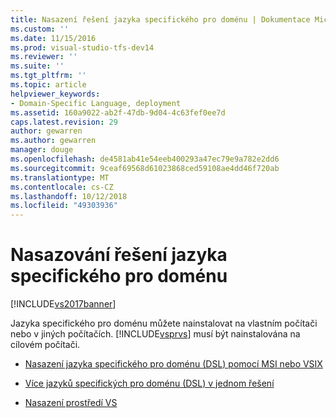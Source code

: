 ```yaml
---
title: Nasazení řešení jazyka specifického pro doménu | Dokumentace Microsoftu
ms.custom: ''
ms.date: 11/15/2016
ms.prod: visual-studio-tfs-dev14
ms.reviewer: ''
ms.suite: ''
ms.tgt_pltfrm: ''
ms.topic: article
helpviewer_keywords:
- Domain-Specific Language, deployment
ms.assetid: 160a9022-ab2f-47db-9d04-4c63fef0ee7d
caps.latest.revision: 29
author: gewarren
ms.author: gewarren
manager: douge
ms.openlocfilehash: de4581ab41e54eeb400293a47ec79e9a782e2dd6
ms.sourcegitcommit: 9ceaf69568d61023868ced59108ae4dd46f720ab
ms.translationtype: MT
ms.contentlocale: cs-CZ
ms.lasthandoff: 10/12/2018
ms.locfileid: "49303936"
---
```

# <a name="deploying-domain-specific-language-solutions"></a>Nasazování řešení jazyka specifického pro doménu
[!INCLUDE[vs2017banner](../includes/vs2017banner.md)]

Jazyka specifického pro doménu můžete nainstalovat na vlastním počítači nebo v jiných počítačích. [!INCLUDE[vsprvs](../includes/vsprvs-md.md)] musí být nainstalována na cílovém počítači.  
  
-   [Nasazení jazyka specifického pro doménu (DSL) pomocí MSI nebo VSIX](../modeling/msi-and-vsix-deployment-of-a-dsl.md)  
  
-   [Více jazyků specifických pro doménu (DSL) v jednom řešení](../modeling/multiple-dsls-in-one-solution.md)  
  
-   [Nasazení prostředí VS](../modeling/vs-shell-deployment.md)



